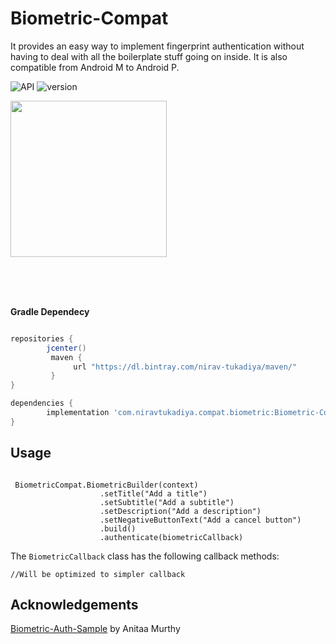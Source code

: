 # Biometric-Compat

It provides an easy way to implement fingerprint authentication without having to deal with all the boilerplate stuff going on inside. It is also compatible from Android M to Android P.

<img src="https://img.shields.io/badge/API-23%2B-blue.svg?style=flat" style="max-width:100%;" alt="API" data-canonical-src="https://img.shields.io/badge/API-23%2B-blue.svg?style=flat" style="max-width:100%;">       <img src="https://img.shields.io/badge/version-0.7.1-green.svg?style=flat" style="max-width:100%;" alt="version" data-canonical-src="https://img.shields.io/badge/version-0.7.1-green.svg?style=flat" style="max-width:100%;">



<p><a href="https://github.com/nirav-tukadiya/Biometric-Compat/blob/master/media/1.png" target="_blank"><img src="https://github.com/nirav-tukadiya/Biometric-Compat/blob/master/media/1.png" width="250" style="max-width:100%;"></a></p>
</br></br></br>




<b>Gradle Dependecy</b></br>

```gradle

repositories {
        jcenter()
         maven {
              url "https://dl.bintray.com/nirav-tukadiya/maven/"
         }
}

dependencies {
        implementation 'com.niravtukadiya.compat.biometric:Biometric-Compat:0.7.1'
}
```

<h2>Usage</h2>

```

 BiometricCompat.BiometricBuilder(context)
                    .setTitle("Add a title")
                    .setSubtitle("Add a subtitle")
                    .setDescription("Add a description")
                    .setNegativeButtonText("Add a cancel button")
                    .build()
                    .authenticate(biometricCallback)
```

The ```BiometricCallback``` class has the following callback methods:

```
//Will be optimized to simpler callback

```


Acknowledgements
----------------

[Biometric-Auth-Sample](https://github.com/anitaa1990/Biometric-Auth-Sample) by Anitaa Murthy

